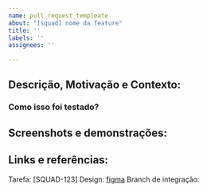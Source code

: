 ```yaml
---
name: pull_request_templeate 
about: "[squad] nome da feature"
title: ''
labels: ''
assignees: ''

---
```


## Descrição, Motivação e Contexto:

### Como isso foi testado?

## Screenshots e demonstrações:

## Links e referências:
Tarefa: [SQUAD-123] 
Design: [figma](url)
Branch de integração:
